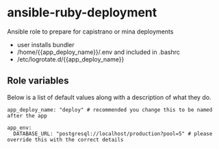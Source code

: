 # ansible-ruby-deployment
Ansible role to prepare for capistrano or mina deployments

 * user installs bundler
 * /home/{{app_deploy_name}}/.env and included in .bashrc 
 * /etc/logrotate.d/{{app_deploy_name}}
 
## Role variables

Below is a list of default values along with a description of what they do.

```
app_deploy_name: "deploy" # recommended you change this to be named after the app

app_env:
  DATABASE_URL: "postgresql://localhost/production?pool=5" # please override this with the correct details
```
